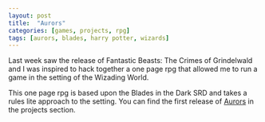 ```yaml
---
layout: post
title:  "Aurors"
categories: [games, projects, rpg]
tags: [aurors, blades, harry potter, wizards]
---
```


Last week saw the release of Fantastic Beasts: The Crimes of Grindelwald and I was inspired to hack together a one page rpg that allowed me to run a game in the setting of the Wizading World.

This one page rpg is based upon the Blades in the Dark SRD and takes a rules lite approach to the setting. You can find the first release of [Aurors](/projects/aurors/aurors.html) in the projects section.
